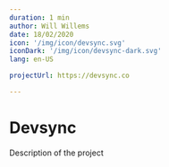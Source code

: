 ```yaml
---
duration: 1 min
author: Will Willems
date: 18/02/2020
icon: '/img/icon/devsync.svg'
iconDark: '/img/icon/devsync-dark.svg'
lang: en-US

projectUrl: https://devsync.co

---
```


# Devsync

Description of the project